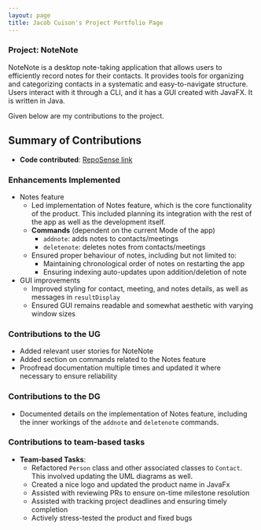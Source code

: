 ```yaml
---
layout: page
title: Jacob Cuison's Project Portfolio Page
---
```


### Project: NoteNote

NoteNote is a desktop note-taking application that allows users to efficiently record notes for their contacts. It provides tools for organizing and categorizing contacts in a systematic and easy-to-navigate structure. Users interact with it through a CLI, and it has a GUI created with JavaFX. It is written in Java.

Given below are my contributions to the project.

## Summary of Contributions

* **Code contributed**: [RepoSense link](https://nus-cs2103-ay2324s1.github.io/tp-dashboard/?search=jacobcuison&breakdown=false&sort=groupTitle%20dsc&sortWithin=title&since=2023-09-22&timeframe=commit&mergegroup=&groupSelect=groupByRepos)

### Enhancements Implemented

  * Notes feature
    * Led implementation of Notes feature, which is the core functionality of the product. This included planning its integration with the rest of the app as well as the development itself.
    * **Commands** (dependent on the current Mode of the app)
      * `addnote`: adds notes to contacts/meetings
      * `deletenote`: deletes notes from contacts/meetings
    * Ensured proper behaviour of notes, including but not limited to:
      * Maintaining chronological order of notes on restarting the app
      * Ensuring indexing auto-updates upon addition/deletion of note
  * GUI improvements
    * Improved styling for contact, meeting, and notes details, as well as messages in `resultDisplay`
    * Ensured GUI remains readable and somewhat aesthetic with varying window sizes

### Contributions to the UG

* Added relevant user stories for NoteNote
* Added section on commands related to the Notes feature
* Proofread documentation multiple times and updated it where necessary to ensure reliability

### Contributions to the DG

* Documented details on the implementation of Notes feature, including the inner workings of the `addnote` and `deletenote` commands.
### Contributions to team-based tasks

* **Team-based Tasks**:
  * Refactored `Person` class and other associated classes to `Contact`. This involved updating the UML diagrams as well.
  * Created a nice logo and updated the product name in JavaFx
  * Assisted with reviewing PRs to ensure on-time milestone resolution
  * Assisted with tracking project deadlines and ensuring timely completion
  * Actively stress-tested the product and fixed bugs